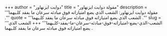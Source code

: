 +++
author = "دوايت ايزنهاور"
title = "مقولة دوايت ايزنهاور"
description = '''مقولة دوايت ايزنهاور: الشعب الذي يضع امتيازاته فوق مبادئه سرعان ما يفقد كلـيهما .'''
quote = '''الشعب الذي يضع امتيازاته فوق مبادئه سرعان ما يفقد كلـيهما .'''
slug = '''الشعب-الذي-يضع-امتيازاته-فوق-مبادئه-سرعان-ما-يفقد-كلـيهما'''
+++
الشعب الذي يضع امتيازاته فوق مبادئه سرعان ما يفقد كلـيهما .
